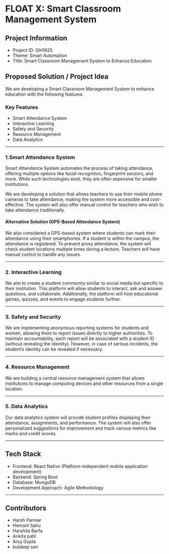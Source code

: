 # FLOAT X: Smart Classroom Management System

## Project Information

- Project ID: SIH1625
- Theme: Smart Automation
- Title: Smart Classroom Management System to Enhance Education

## Proposed Solution / Project Idea

We are developing a Smart Classroom Management System to enhance education with the following features:

### Key Features

- Smart Attendance System
- Interactive Learning
- Safety and Security
- Resource Management
- Data Analytics

---

### 1.Smart Attendance System

Smart Attendance System automates the process of taking attendance, offering multiple options like facial recognition, fingerprint sensors, and more. While such technologies exist, they are often expensive for smaller institutions.

We are developing a solution that allows teachers to use their mobile phone cameras to take attendance, making the system more accessible and cost-effective. The system will also offer manual control for teachers who wish to take attendance traditionally.

#### Alternative Solution (GPS-Based Attendance System)

We also considered a GPS-based system where students can mark their attendance using their smartphones. If a student is within the campus, the attendance is registered. To prevent proxy attendance, the system will check student locations multiple times during a lecture. Teachers will have manual control to handle any issues.

---

### 2. Interactive Learning

We aim to create a student community similar to social media but specific to their institution. This platform will allow students to interact, ask and answer questions, and collaborate. Additionally, the platform will host educational games, quizzes, and events to engage students further.

---

### 3. Safety and Security

We are implementing anonymous reporting systems for students and women, allowing them to report issues directly to higher authorities. To maintain accountability, each report will be associated with a student ID (without revealing the identity). However, in case of serious incidents, the student’s identity can be revealed if necessary.

---

### 4. Resource Management

We are building a central resource management system that allows institutions to manage computing devices and other resources from a single location.

---

### 5. Data Analytics

Our data analytics system will provide student profiles displaying their attendance, assignments, and performance. The system will also offer personalized suggestions for improvement and track various metrics like marks and credit scores.

---

## Tech Stack

- Frontend: React Native (Platform-independent mobile application development)
- Backend: Spring Boot
- Database: MongoDB
- Development Approach: Agile Methodology

---

## Contributors

- Harsh Parmar
- Hemant Sahu
- Harshita Barfa
- Ankita patil
- Anuj Gupta
- kuldeep sen
